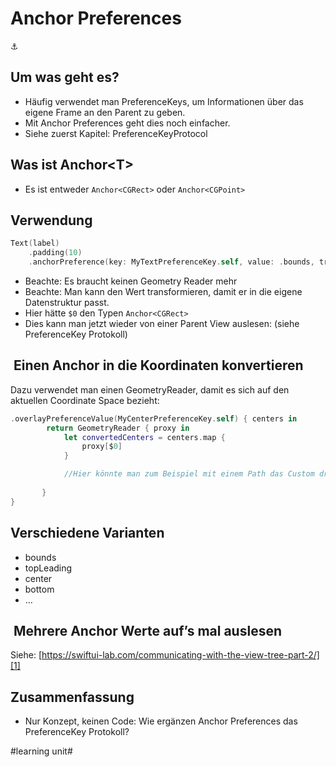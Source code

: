 # Anchor Preferences
⚓️

## Um was geht es?
- Häufig verwendet man PreferenceKeys, um Informationen über das eigene Frame an den Parent zu geben.
- Mit Anchor Preferences geht dies noch einfacher.
- Siehe zuerst Kapitel: PreferenceKeyProtocol

## Was ist Anchor\<T\>

- Es ist entweder `Anchor<CGRect>` oder `Anchor<CGPoint>`

## Verwendung

```swift
Text(label)
	.padding(10)
	.anchorPreference(key: MyTextPreferenceKey.self, value: .bounds, transform: { [MyTextPreferenceData(viewIdx: self.idx, bounds: $0)] })
```

- Beachte: Es braucht keinen Geometry Reader mehr
- Beachte: Man kann den Wert transformieren, damit er in die eigene Datenstruktur passt.
- Hier hätte `$0` den Typen `Anchor<CGRect>`
- Dies kann man jetzt wieder von einer Parent View auslesen: (siehe PreferenceKey Protokoll)

##  Einen Anchor in die Koordinaten konvertieren

Dazu verwendet man einen GeometryReader, damit es sich auf den aktuellen Coordinate Space bezieht:

```swift
.overlayPreferenceValue(MyCenterPreferenceKey.self) { centers in
		return GeometryReader { proxy in
			let convertedCenters = centers.map {
 				proxy[$0]
			}

			//Hier könnte man zum Beispiel mit einem Path das Custom drawing machen.
                            
       }
}
```

## Verschiedene Varianten

- bounds
- topLeading
- center
- bottom
- …

##  Mehrere Anchor Werte auf’s mal auslesen

Siehe:
[https://swiftui-lab.com/communicating-with-the-view-tree-part-2/][1]

## Zusammenfassung
- Nur Konzept, keinen Code: Wie ergänzen Anchor Preferences das PreferenceKey Protokoll?

[1]:	https://swiftui-lab.com/communicating-with-the-view-tree-part-2/

#learning unit#